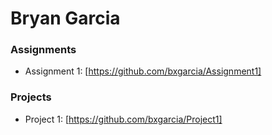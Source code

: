 # Bryan Garcia 


### Assignments 
- Assignment 1: [https://github.com/bxgarcia/Assignment1]

### Projects 
- Project 1: [https://github.com/bxgarcia/Project1]
